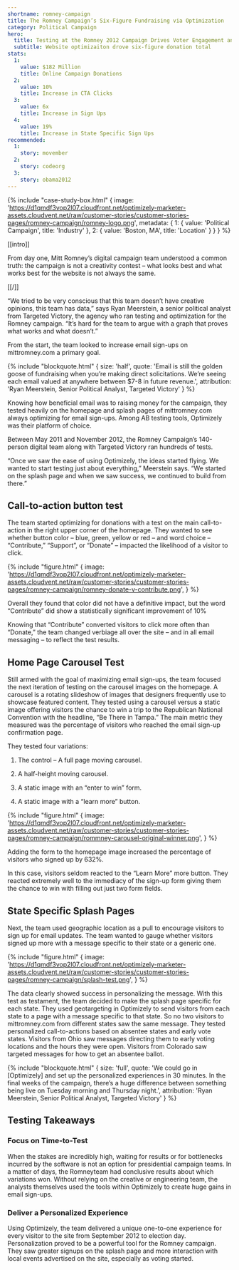 ```yaml
---
shortname: romney-campaign
title: The Romney Campaign’s Six-Figure Fundraising via Optimization
category: Political Campaign
hero:
  title: Testing at the Romney 2012 Campaign Drives Voter Engagement and Online Fundraising
  subtitle: Website optimizaiton drove six-figure donation total
stats:
  1:
    value: $182 Million
    title: Online Campaign Donations
  2:
    value: 10%
    title: Increase in CTA Clicks
  3:
    value: 6x
    title: Increase in Sign Ups
  4:
    value: 19%
    title: Increase in State Specific Sign Ups
recommended:
  1:
    story: movember
  2:
    story: codeorg
  3:
    story: obama2012
---
```


{% include "case-study-box.html"
  {
    image: 'https://d1qmdf3vop2l07.cloudfront.net/optimizely-marketer-assets.cloudvent.net/raw/customer-stories/customer-stories-pages/romney-campaign/romney-logo.png',
    metadata: {
      1: {
        value: 'Political Campaign',
        title: 'Industry'
      },
      2: {
        value: 'Boston, MA',
        title: 'Location'
      }
    }
  }
%}


[[intro]]

From day one, Mitt Romney’s digital campaign team understood a common truth: the campaign is not a creativity contest – what looks best and what works best for the website is not always the same.

[[/]]

“We tried to be very conscious that this team doesn’t have creative opinions, this team has data,” says Ryan Meerstein, a senior political analyst from Targeted Victory, the agency who ran testing and optimization for the Romney campaign. “It’s hard for the team to argue with a graph that proves what works and what doesn’t.”

From the start, the team looked to increase email sign-ups on mittromney.com a primary goal.

{% include "blockquote.html"
  {
    size: 'half',
    quote: 'Email is still the golden goose of fundraising when you’re making direct solicitations. We’re seeing each email valued at anywhere between $7-8 in future revenue.',
    attribution: 'Ryan Meerstein, Senior Political Analyst, Targeted Victory'
  }
%}

Knowing how beneficial email was to raising money for the campaign, they tested heavily on the homepage and splash pages of mittromney.com always optimizing for email sign-ups. Among AB testing tools, Optimizely was their platform of choice.

Between May 2011 and November 2012, the Romney Campaign’s 140-person digital team along with Targeted Victory ran hundreds of tests.

“Once we saw the ease of using Optimizely, the ideas started flying. We wanted to start testing just about everything,” Meerstein says. “We started on the splash page and when we saw success, we continued to build from there.”

## Call-to-action button test

The team started optimizing for  donations with a test on the main call-to-action in the right upper corner of the homepage. They wanted to see whether button color – blue, green, yellow or red – and word choice – “Contribute,” “Support”, or “Donate” – impacted the likelihood of a visitor to click.

{% include "figure.html"
  {
    image: 'https://d1qmdf3vop2l07.cloudfront.net/optimizely-marketer-assets.cloudvent.net/raw/customer-stories/customer-stories-pages/romney-campaign/romney-donate-v-contribute.png',
  }
%}

Overall they found that color did not have a definitive impact, but the word “Contribute” did show a statistically significant improvement of 10%

Knowing that “Contribute” converted visitors to click more often than “Donate,” the team changed verbiage all over the site – and in all email messaging – to reflect the test results.

## Home Page Carousel Test

Still armed with the goal of maximizing email sign-ups, the team focused the next iteration of testing on the carousel images on the homepage. A carousel is a rotating slideshow of images that designers frequently use to showcase featured content. They tested using a carousel versus a static image offering visitors the chance to win a trip to the Republican National Convention with the headline, “Be There in Tampa.” The main metric they measured was the percentage of visitors who reached the email sign-up confirmation page.

They tested four variations:

1. The control – A full page moving carousel.

2. A half-height moving carousel.

3. A static image with an “enter to win” form.

4. A static image with a “learn more” button.

{% include "figure.html"
  {
    image: 'https://d1qmdf3vop2l07.cloudfront.net/optimizely-marketer-assets.cloudvent.net/raw/customer-stories/customer-stories-pages/romney-campaign/rommney-carousel-original-winner.png',
  }
%}

Adding the form to the homepage image increased the percentage of visitors who signed up by 632%.

In this case, visitors seldom reacted to the “Learn More” more button. They reacted extremely well to the immediacy of the sign-up form giving them the chance to win with filling out just two form fields.

## State Specific Splash Pages

Next, the team used geographic location as a pull to encourage visitors to sign up for email updates. The team wanted to gauge whether visitors signed up more with a message specific to their state or a generic one.

{% include "figure.html"
  {
    image: 'https://d1qmdf3vop2l07.cloudfront.net/optimizely-marketer-assets.cloudvent.net/raw/customer-stories/customer-stories-pages/romney-campaign/splash-test.png',
  }
%}

The data clearly showed success in personalizing the message. With this test as testament, the team decided to make the splash page specific for each state. They used geotargeting in Optimizely to send visitors from each state to a page with a message specific to that state. So no two visitors to mittromney.com from different states saw the same message. They tested personalized call-to-actions based on absentee states and early vote states. Visitors from Ohio saw messages directing them to early voting locations and the hours they were open.  Visitors from Colorado saw targeted messages for how to get an absentee ballot.

{% include "blockquote.html"
  {
    size: 'full',
    quote: 'We could go in [Optimizely] and set up the personalized experiences in 30 minutes. In the final weeks of the campaign, there’s a huge difference between something being live on Tuesday morning and Thursday night.',
    attribution: 'Ryan Meerstein, Senior Political Analyst, Targeted Victory'
  }
%}

## Testing Takeaways

### Focus on Time-to-Test

When the stakes are incredibly high, waiting for results or for bottlenecks incurred by the software is not an option for presidential campaign teams. In a matter of days, the Romneyteam had conclusive results about which variations won. Without relying on the creative or engineering team, the analysts themselves used the tools within Optimizely to create huge gains in email sign-ups.

### Deliver a Personalized Experience

Using Optimizely, the team delivered a unique one-to-one experience for every visitor to the site from September 2012 to election day. Personalization proved to be a powerful tool for the Romney campaign. They saw greater signups on the splash page and more interaction with local events advertised on the site, especially as voting started.